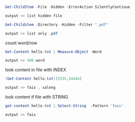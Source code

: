 
``` powershell
Get-ChildItem -File -Hidden -ErrorAction SilentlyContinue

output >> list hidden file 

Get-Childitem -Directory -Hidden -Filter ".pdf"

output >> list only .pdf 
```

count word/row 
```powershell
Get-Content hello.txt | Measure-Object -Word

output >> 500 word 
```

look content in file with INDEX 
```powershell
(Get-Content hello.txt)[5555,54444]

output >> fais , saleng 
```

look content if file with STRING
```powershell
get-content hello.txt | Select-String  -Pattern 'fais'

output >> fais 
```

